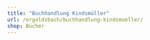 ```yaml
---
title: "Buchhandlung Kindsmüller"
url: /ergoldsbach/buchhandlung-kindsmueller/
shop: Bücher
---
```

